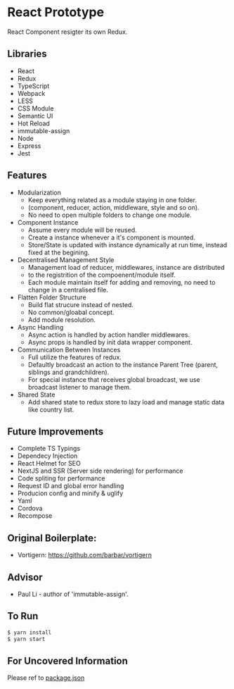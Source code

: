 

# React Prototype

React Component resigter its own Redux.

## Libraries

* React
* Redux
* TypeScript
* Webpack
* LESS
* CSS Module
* Semantic UI
* Hot Reload
* immutable-assign
* Node
* Express
* Jest

## Features

* Modularization
  * Keep everything related as a module staying in one folder.
  * (component, reducer, action, middleware, style and so on).
  * No need to open multiple folders to change one module.
* Component Instance
  * Assume every module will be reused.
  * Create a instance whenever a it's component is mounted.
  * Store/State is updated with instance dynamically at run time, instead fixed at the begining.
* Decentralised Management Style
  * Management load of reducer, middlewares, instance are distributed
  * to the registrition of the compoenent/module itself.
  * Each module maintain itself for adding and removing, no need to change in a centralised file.
* Flatten Folder Structure
  * Build flat strucure instead of nested.
  * No common/gloabal concept.
  * Add module resolution.
* Async Handling
  * Async action is handled by action handler middlewares.
  * Async props is handled by init data wrapper component.
* Communication Between Instances
  * Full utilize the features of redux.
  * Defaultly broadcast an action to the instance Parent Tree (parent, siblings and grandchildren).
  * For special instance that receives global broadcast, we use broadcast listener to manage them.
* Shared State
  * Add shared state to redux store to lazy load and manage static data like country list.

## Future Improvements

* Complete TS Typings
* Dependecy Injection
* React Helmet for SEO
* NextJS and SSR (Server side rendering) for performance
* Code spliting for performance
* Request ID and global error handling
* Producion config and minify & uglify
* Yaml
* Cordova
* Recompose

## Original Boilerplate:

* Vortigern: https://github.com/barbar/vortigern

## Advisor

* Paul Li - author of 'immutable-assign'.

## To Run

```bash
$ yarn install
$ yarn start
```

## For Uncovered Information

Please ref to [package.json](https://github.com/qk0106/React-prototype/blob/master/package.json)
